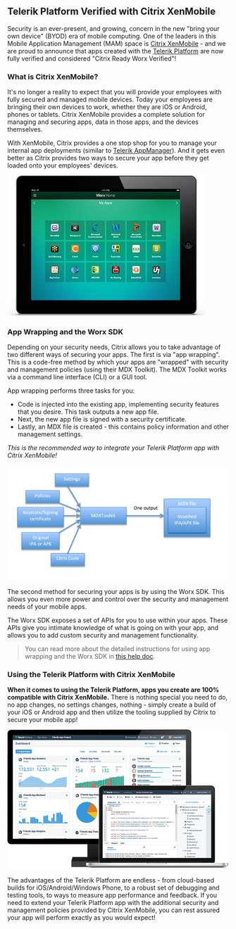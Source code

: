 ## Telerik Platform Verified with Citrix XenMobile

Security is an ever-present, and growing, concern in the new "bring your own device" (BYOD) era of mobile computing. One of the leaders in this Mobile Application Management (MAM) space is [Citrix XenMobile](https://www.citrix.com/products/xenmobile/overview.html) - and we are proud to announce that apps created with the [Telerik Platform](http://www.telerik.com/platform) are now fully verified and considered "Citrix Ready Worx Verified"!

### What is Citrix XenMobile?

It's no longer a reality to expect that you will provide your employees with fully secured and managed mobile devices. Today your employees are bringing their own devices to work, whether they are iOS or Android, phones or tablets. Citrix XenMobile provides a complete solution for managing and securing apps, data in those apps, and the devices themselves.

With XenMobile, Citrix provides a one stop shop for you to manage your internal app deployments (similar to [Telerik AppManager](http://www.telerik.com/appmanager)). And it gets even better as Citrix provides two ways to secure your app before they get loaded onto your employees' devices.

![citrix xenmobile](citrix_xm.jpg)

### App Wrapping and the Worx SDK

Depending on your security needs, Citrix allows you to take advantage of two different ways of securing your apps. The first is via "app wrapping". This is a code-free method by which your apps are "wrapped" with security and management policies (using their MDX Toolkit). The MDX Toolkit works via a command line interface (CLI) or a GUI tool.

App wrapping performs three tasks for you:

- Code is injected into the existing app, implementing security features that you desire. This task outputs a new app file.
- Next, the new app file is signed with a security certificate.
- Lastly, an MDX file is created - this contains policy information and other management settings.

*This is the recommended way to integrate your Telerik Platform app with Citrix XenMobile!*

![citrix xenmobile workflow](citrix_workflow_xm.png)

The second method for securing your apps is by using the Worx SDK. This allows you even more power and control over the security and management needs of your mobile apps.

The Worx SDK exposes a set of APIs for you to use within your apps. These APIs give you intimate knowledge of what is going on with your app, and allows you to add custom security and management functionality.

> You can read more about the detailed instructions for using app wrapping and the Worx SDK in [this help doc](http://support.citrix.com/servlet/KbServlet/download/37957-102-712879/MDXToolkit%20Documentation%20XenMobile%209.0.2.pdf).

### Using the Telerik Platform with Citrix XenMobile

**When it comes to using the Telerik Platform, apps you create are 100% compatible with Citrix XenMobile.** There is nothing special you need to do, no app changes, no settings changes, nothing - simply create a build of your iOS or Android app and then utilize the tooling supplied by Citrix to secure your mobile app!

![telerik platform](platform_xm.png)

The advantages of the Telerik Platform are endless - from cloud-based builds for iOS/Android/Windows Phone, to a robust set of debugging and testing tools, to ways to measure app performance and feedback. If you need to extend your Telerik Platform app with the additional security and management policies provided by Citrix XenMobile, you can rest assured your app will perform exactly as you would expect!